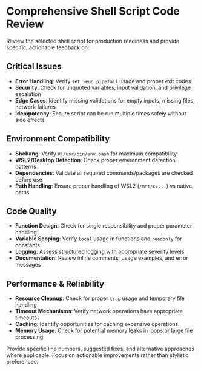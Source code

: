 # Comprehensive Shell Script Code Review

Review the selected shell script for production readiness and provide specific, actionable feedback on:

## Critical Issues

- **Error Handling**: Verify `set -euo pipefail` usage and proper exit codes
- **Security**: Check for unquoted variables, input validation, and privilege escalation
- **Edge Cases**: Identify missing validations for empty inputs, missing files, network failures
- **Idempotency**: Ensure script can be run multiple times safely without side effects

## Environment Compatibility

- **Shebang**: Verify `#!/usr/bin/env bash` for maximum compatibility
- **WSL2/Desktop Detection**: Check proper environment detection patterns
- **Dependencies**: Validate all required commands/packages are checked before use
- **Path Handling**: Ensure proper handling of WSL2 (`/mnt/c/...`) vs native paths

## Code Quality

- **Function Design**: Check for single responsibility and proper parameter handling
- **Variable Scoping**: Verify `local` usage in functions and `readonly` for constants
- **Logging**: Assess structured logging with appropriate severity levels
- **Documentation**: Review inline comments, usage examples, and error messages

## Performance & Reliability

- **Resource Cleanup**: Check for proper `trap` usage and temporary file handling
- **Timeout Mechanisms**: Verify network operations have appropriate timeouts
- **Caching**: Identify opportunities for caching expensive operations
- **Memory Usage**: Check for potential memory leaks in loops or large file processing

Provide specific line numbers, suggested fixes, and alternative approaches where applicable. Focus on actionable improvements rather than stylistic preferences.
